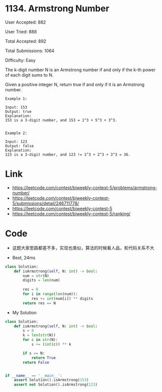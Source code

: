 # 1134. Armstrong Number
User Accepted: 882

User Tried: 888

Total Accepted: 892

Total Submissions: 1064

Difficulty: Easy

The k-digit number N is an Armstrong number if and only if the k-th power of each digit sums to N.

Given a positive integer N, return true if and only if it is an Armstrong number.
 
```
Example 1:

Input: 153
Output: true
Explanation: 
153 is a 3-digit number, and 153 = 1^3 + 5^3 + 3^3.


Example 2:

Input: 123
Output: false
Explanation: 
123 is a 3-digit number, and 123 != 1^3 + 2^3 + 3^3 = 36.
```
# Link
- https://leetcode.com/contest/biweekly-contest-5/problems/armstrong-number/
- https://leetcode.com/contest/biweekly-contest-5/submissions/detail/246711778/
- https://leetcode.com/contest/biweekly-contest-5
- https://leetcode.com/contest/biweekly-contest-5/ranking/

# Code
- 这题大家思路都差不多，实现也类似，算法的时候看人品，和代码关系不大

- Best, 24ms 
```python
class Solution:
    def isArmstrong(self, N: int) -> bool:
        num = str(N)
        digits = len(num)
        
        res = 0
        for i in range(len(num)):
            res += int(num[i]) ** digits
        return res == N
```

- My Solution
```python
class Solution:
    def isArmstrong(self, N: int) -> bool:
        s = 0
        k = len(str(N))
        for c in str(N):
            s += (int(c)) ** k

        if s == N:
            return True
        return False


if __name__ == '__main__':
    assert Solution().isArmstrong(153)
    assert not Solution().isArmstrong(123)
```